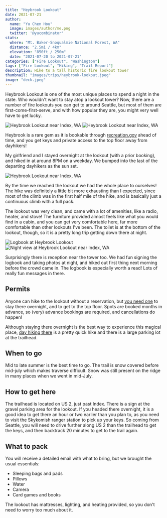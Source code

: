 ```yaml
---
title: "Heybrook Lookout"
date: 2021-07-21
author: 
  name: "Yu Chen Hou"
  image: images/author/me.png
  twitter: '@yucombinator'
stats:
  where: "Mt. Baker-Snoqualmie National Forest, WA"
  distance: "2.5mi / 4km"
  elevation: "850ft / 250m"
  date: "2021-07-20 to 2021-07-21"
categories: ["Fire Lookout", "Washington"]
tags: ["Fire Lookout", "Hiking", "Trail Report"]
description: Hike to a tall historic fire lookout tower
thumbnail: "images/trips/heybrook-lookout.jpeg"
image: "deck.jpeg"
---
```


Heybrook Lookout is one of the most unique places to spend a night in the state. Who wouldn't want to stay atop a lookout tower? Now, there are a number of fire lookouts you can get to around Seattle, but most of them are first-come-first-serve, and with how popular they are, you might very well have to get lucky. 

![Heybrook Lookout near Index, WA](lookout-bottom.jpeg "The lookout")
![Heybrook Lookout near Index, WA](morning.jpg "Inside view")

Heybrook is a rare gem as it is bookable through [recreation.gov](https://www.recreation.gov/camping/campgrounds/269838) ahead of time, and you get keys and private access to the top floor away from dayhikers!

My girlfriend and I stayed overnight at the lookout (with a prior booking), and hiked in at around 8PM on a weekday. We bumped into the last of the departing dayhikers as the sun set.

![Heybrook Lookout near Index, WA](height.jpg "View from up high")

By the time we reached the lookout we had the whole place to ourselves! The hike was definitely a little bit more exhausting than I expected, since most of the climb was in the first half mile of the hike, and is basically just a continuous climb with a full pack.

The lookout was very clean, and came with a lot of amenities, like a radio, heater, and stove! The furniture provided almost feels like what you would find in a cabin, and you can get very comfortable here, far more comfortable than other lookouts I've been. The toilet is at the bottom of the lookout, though, so it is a pretty long trip getting down there at night.

![Logbook at Heybrook Lookout](logbook.jpg "Minjia signing the logbook")
![Night view at Heybrook Lookout near Index, WA](moon.jpg "Night view at Heybrook Lookout")

Surprisingly there is reception near the tower too. We had fun signing the logbook and taking photos at night, and hiked out first thing next morning before the crowd came in. The logbook is especially worth a read! Lots of really fun messages in there.

## Permits
Anyone can hike to the lookout without a reservation, but [you need one](https://www.recreation.gov/camping/campgrounds/269838) to stay there overnight, and to get to the top floor. Spots are booked months in advance, so (very) advance bookings are required, and cancellations do happen!

Although staying there overnight is the best way to experience this magical place, [day hiking there](https://www.wta.org/go-hiking/hikes/heybrook-lookout) is a pretty quick hike and there is a large parking lot at the trailhead.

## When to go
Mid to late summer is the best time to go. The trail is snow covered before mid-july which makes traverse difficult. Snow was still present on the ridge in many places when we went in mid-July.

## How to get here
The trailhead is located on US 2, just past Index. There is a sign at the gravel parking area for the lookout. If you headed there overnight, it is a good idea to get there an hour or two earlier than you plan to, as you need to visit the Skykomish ranger station to pick up your keys. So coming from Seattle, you will need to drive further along US 2 than the trailhead to get the keys, and then backtrack 20 minutes to get to the trail again.

## What to pack
You will receive a detailed email with what to bring, but we brought the usual essentials:

- Sleeping bags and pads
- Pillows
- Water
- Camera
- Card games and books

The lookout has mattresses, lighting, and heating provided, so you don't need to worry too much about it.
